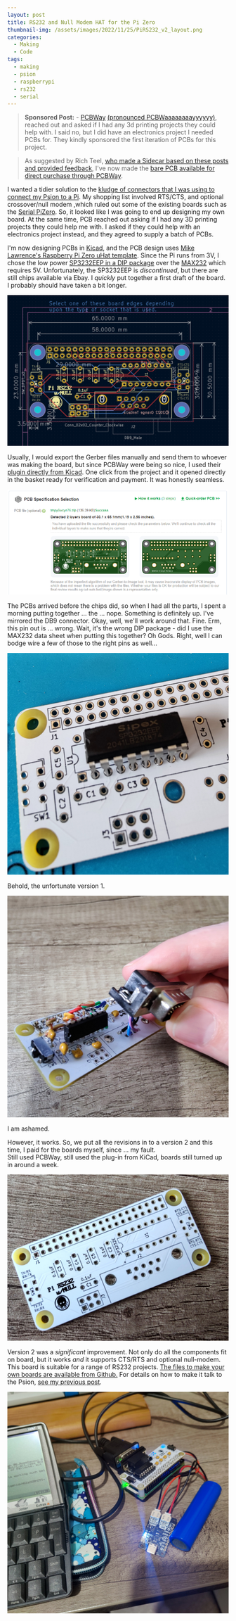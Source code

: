 ```yaml
---
layout: post
title: RS232 and Null Modem HAT for the Pi Zero
thumbnail-img: /assets/images/2022/11/25/PiRS232_v2_layout.png
categories:
  - Making
  - Code
tags: 
  - making
  - psion
  - raspberrypi
  - rs232
  - serial
---
```


>  __Sponsored Post:__ - [PCBWay](https://www.pcbway.com/) [(pronounced PCBWaaaaaaaayyyyyy)](https://www.youtube.com/watch?v=XKkCs2y9fQ8), reached out and asked if I had any 3d printing projects 
>  they could help with.  I said no, but I did have an electronics project I needed PCBs for.  They kindly sponsored the first 
>  iteration of PCBs for this project.

> As suggested by Rich Teel, [who made a Sidecar based on these posts and provided feedback](https://teelsys.com/psion-sidecar-part-ii/), I've now made the [bare PCB available for direct purchase through PCBWay](https://www.pcbway.com/project/shareproject/RS232_And_Null_Modem_HAT_for_Pi_Zero_127de422.html).  

I wanted a tidier solution to the [kludge of connectors that I was using to connect my Psion to a Pi](2022-06-13-connecting-a-psion-to-a-raspberry-pi-with-serial/).  My shopping list involved RTS/CTS, and optional crossover/null modem ,which ruled out some of the existing boards such as the [Serial PiZero](https://thepihut.com/products/serial-pizero).  So, it looked like I was going to end up designing my 
own board.  At the same time, PCB reached out asking if I had any 3D printing projects they could help me with.  I asked 
if they could help with an electronics project instead, and they agreed to supply a batch of PCBs.

I'm now designing PCBs in [Kicad](https://www.kicad.org/), and the PCB design uses [Mike Lawrence's Raspberry Pi Zero uHat template](https://github.com/mikelawrence/RPi_Zero_pHat_Template).  Since the Pi runs from 3V, I chose the low power [SP3232EEP in a DIP package](https://assets.maxlinear.com/web/documents/sipex/datasheets/sp3222e_sp3232e.pdf) over the [MAX232](https://datasheets.maximintegrated.com/en/ds/MAX220-MAX249.pdf) which requires 5V.  Unfortunately, the SP3232EEP is _discontinued_, but there 
are still chips available via Ebay.  I _quickly_ put together a first draft of the board.  I probably should have taken a 
bit longer.

![This is actually the layout for PiRS232 V2, I didn't have a capture for V1](/assets/images/2022/11/25/PiRS232_v2_layout.png)

Usually, I would export the Gerber files manually and send them to whoever was making the board, but since PCBWay were 
being so nice, I used their [plugin directly from Kicad](https://github.com/pcbway/PCBWay-Plug-in-for-Kicad).  One click from the project and it opened directly in the basket 
ready for verification and payment.  It was honestly seamless.

![One click - ready to order in PCBWay](/assets/images/2022/11/25/PCBWay_purchase.png)

The PCBs arrived before the chips did, so when I had all the parts, I spent a morning putting together ... the ... nope. 
Something is definitely up.  I've mirrored the DB9 connector.  Okay, well, we'll work around that.  Fine.  Erm, this 
pin out is ... wrong.  Wait, it's the wrong DIP package - did I use the MAX232 data sheet when putting this together?  Oh Gods. 
Right, well I can bodge wire a few of those to the right pins as well...

![PiRS232 V1 - This chip doesn't fit](/assets/images/2022/11/25/PiRS232_v1_wrong_chip.jpg)

Behold, the unfortunate version 1.

![PiRS232 V1 - Kludge Special](/assets/images/2022/11/25/PiRS232_v1.jpg)

I am ashamed.

However, it works.  So, we put all the revisions in to a version 2 and this time, I paid for the boards myself, since ... my fault.  
Still used PCBWay, still used the plug-in from KiCad, boards still turned up in around a week.

![PiRS232 V2 - PCB](/assets/images/2022/11/25/PiRS232_v2_pcb.jpg)

Version 2 was a *significant* improvement.  Not only do all the components fit on board, but it works *and* it supports CTS/RTS and optional null-modem.  This board is suitable for a range of RS232 projects.  [The files to make your own boards are available from Github.](https://github.com/kianryan/PiRS232)  For details on how to make it talk to the Psion, [see my previous post](2022-06-13-connecting-a-psion-to-a-raspberry-pi-with-serial/).

![PiRS232 V2 - PCB](/assets/images/2022/11/25/PiRS232_v2_working.jpg)
